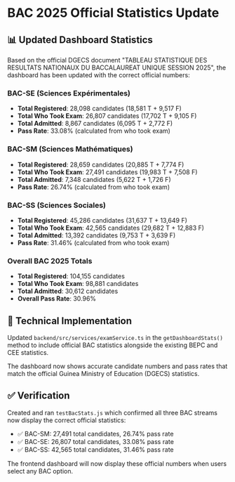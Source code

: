 # BAC 2025 Official Statistics Update

## 📊 Updated Dashboard Statistics

Based on the official DGECS document "TABLEAU STATISTIQUE DES RESULTATS NATIONAUX DU BACCALAUREAT UNIQUE SESSION 2025", the dashboard has been updated with the correct official numbers:

### BAC-SE (Sciences Expérimentales)
- **Total Registered**: 28,098 candidates (18,581 T + 9,517 F)
- **Total Who Took Exam**: 26,807 candidates (17,702 T + 9,105 F)
- **Total Admitted**: 8,867 candidates (6,095 T + 2,772 F)
- **Pass Rate**: 33.08% (calculated from who took exam)

### BAC-SM (Sciences Mathématiques) 
- **Total Registered**: 28,659 candidates (20,885 T + 7,774 F)
- **Total Who Took Exam**: 27,491 candidates (19,983 T + 7,508 F)
- **Total Admitted**: 7,348 candidates (5,622 T + 1,726 F)
- **Pass Rate**: 26.74% (calculated from who took exam)

### BAC-SS (Sciences Sociales)
- **Total Registered**: 45,286 candidates (31,637 T + 13,649 F)
- **Total Who Took Exam**: 42,565 candidates (29,682 T + 12,883 F)
- **Total Admitted**: 13,392 candidates (9,753 T + 3,639 F)
- **Pass Rate**: 31.46% (calculated from who took exam)

### Overall BAC 2025 Totals
- **Total Registered**: 104,155 candidates
- **Total Who Took Exam**: 98,881 candidates  
- **Total Admitted**: 30,612 candidates
- **Overall Pass Rate**: 30.96%

## 🔧 Technical Implementation

Updated `backend/src/services/examService.ts` in the `getDashboardStats()` method to include official BAC statistics alongside the existing BEPC and CEE statistics.

The dashboard now shows accurate candidate numbers and pass rates that match the official Guinea Ministry of Education (DGECS) statistics.

## ✅ Verification

Created and ran `testBacStats.js` which confirmed all three BAC streams now display the correct official statistics:
- ✅ BAC-SM: 27,491 total candidates, 26.74% pass rate
- ✅ BAC-SE: 26,807 total candidates, 33.08% pass rate  
- ✅ BAC-SS: 42,565 total candidates, 31.46% pass rate

The frontend dashboard will now display these official numbers when users select any BAC option.
